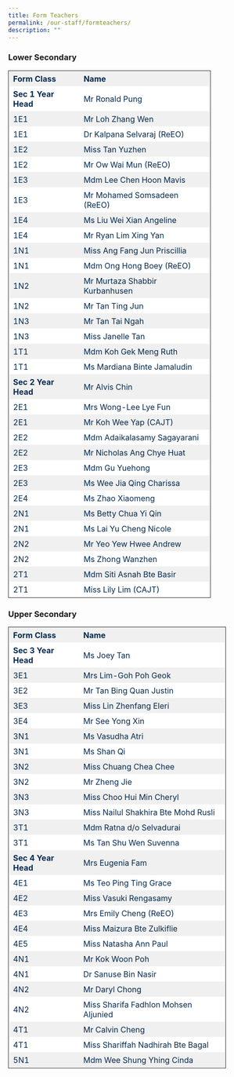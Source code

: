 ```yaml
---
title: Form Teachers
permalink: /our-staff/formteachers/
description: ""
---
```

### Lower Secondary

<table style="border-collapse: collapse; border: 1px solid rgb(51, 51, 51); width: 414.413px;"><tbody><tr style="background-color: rgb(240, 240, 240); color: rgb(6, 42, 78);"><td style="border: 1px solid transparent; padding: 5px 8px; word-break: break-word;"><strong>Form Class</strong></td><td style="border: 1px solid transparent; padding: 5px 8px; word-break: break-word;"><strong>Name</strong></td></tr><tr style="background-color: rgb(255, 255, 255); color: rgb(6, 42, 78);"><td style="border: 1px solid transparent; padding: 5px 8px; word-break: break-word;"><strong>Sec 1 Year Head</strong></td><td style="border: 1px solid transparent; padding: 5px 8px; word-break: break-word;">Mr Ronald Pung</td></tr><tr style="background-color: rgb(240, 240, 240); color: rgb(6, 42, 78);"><td style="border: 1px solid transparent; padding: 5px 8px; word-break: break-word;">1E1</td><td style="border: 1px solid transparent; padding: 5px 8px; word-break: break-word;">Mr Loh Zhang Wen</td></tr><tr style="background-color: rgb(255, 255, 255); color: rgb(6, 42, 78);"><td style="border: 1px solid transparent; padding: 5px 8px; word-break: break-word;">1E1</td><td style="border: 1px solid transparent; padding: 5px 8px; word-break: break-word;">Dr Kalpana Selvaraj (ReEO)</td></tr><tr style="background-color: rgb(240, 240, 240); color: rgb(6, 42, 78);"><td style="border: 1px solid transparent; padding: 5px 8px; word-break: break-word;">1E2</td><td style="border: 1px solid transparent; padding: 5px 8px; word-break: break-word;">Miss Tan Yuzhen</td></tr><tr style="background-color: rgb(255, 255, 255); color: rgb(6, 42, 78);"><td style="border: 1px solid transparent; padding: 5px 8px; word-break: break-word;">1E2</td><td style="border: 1px solid transparent; padding: 5px 8px; word-break: break-word;">Mr Ow Wai Mun (ReEO)</td></tr><tr style="background-color: rgb(240, 240, 240); color: rgb(6, 42, 78);"><td style="border: 1px solid transparent; padding: 5px 8px; word-break: break-word;">1E3</td><td style="border: 1px solid transparent; padding: 5px 8px; word-break: break-word;">Mdm Lee Chen Hoon Mavis</td></tr><tr style="background-color: rgb(255, 255, 255); color: rgb(6, 42, 78);"><td style="border: 1px solid transparent; padding: 5px 8px; word-break: break-word;">1E3</td><td style="border: 1px solid transparent; padding: 5px 8px; word-break: break-word;">Mr Mohamed Somsadeen (ReEO)</td></tr><tr style="background-color: rgb(240, 240, 240); color: rgb(6, 42, 78);"><td style="border: 1px solid transparent; padding: 5px 8px; word-break: break-word;">1E4</td><td style="border: 1px solid transparent; padding: 5px 8px; word-break: break-word;">Ms Liu Wei Xian Angeline</td></tr><tr style="background-color: rgb(255, 255, 255); color: rgb(6, 42, 78);"><td style="border: 1px solid transparent; padding: 5px 8px; word-break: break-word;">1E4</td><td style="border: 1px solid transparent; padding: 5px 8px; word-break: break-word;">Mr Ryan Lim Xing Yan</td></tr><tr style="background-color: rgb(240, 240, 240); color: rgb(6, 42, 78);"><td style="border: 1px solid transparent; padding: 5px 8px; word-break: break-word;">1N1</td><td style="border: 1px solid transparent; padding: 5px 8px; word-break: break-word;">Miss Ang Fang Jun Priscillia</td></tr><tr style="background-color: rgb(255, 255, 255); color: rgb(6, 42, 78);"><td style="border: 1px solid transparent; padding: 5px 8px; word-break: break-word;">1N1</td><td style="border: 1px solid transparent; padding: 5px 8px; word-break: break-word;">Mdm Ong Hong Boey (ReEO)</td></tr><tr style="background-color: rgb(240, 240, 240); color: rgb(6, 42, 78);"><td style="border: 1px solid transparent; padding: 5px 8px; word-break: break-word;">1N2</td><td style="border: 1px solid transparent; padding: 5px 8px; word-break: break-word;">Mr Murtaza Shabbir Kurbanhusen</td></tr><tr style="background-color: rgb(255, 255, 255); color: rgb(6, 42, 78);"><td style="border: 1px solid transparent; padding: 5px 8px; word-break: break-word;">1N2</td><td style="border: 1px solid transparent; padding: 5px 8px; word-break: break-word;">Mr Tan Ting Jun</td></tr><tr style="background-color: rgb(240, 240, 240); color: rgb(6, 42, 78);"><td style="border: 1px solid transparent; padding: 5px 8px; word-break: break-word;">1N3</td><td style="border: 1px solid transparent; padding: 5px 8px; word-break: break-word;">Mr Tan Tai Ngah</td></tr><tr style="background-color: rgb(255, 255, 255); color: rgb(6, 42, 78);"><td style="border: 1px solid transparent; padding: 5px 8px; word-break: break-word;">1N3</td><td style="border: 1px solid transparent; padding: 5px 8px; word-break: break-word;">Miss Janelle Tan</td></tr><tr style="background-color: rgb(240, 240, 240); color: rgb(6, 42, 78);"><td style="border: 1px solid transparent; padding: 5px 8px; word-break: break-word;">1T1</td><td style="border: 1px solid transparent; padding: 5px 8px; word-break: break-word;">Mdm Koh Gek Meng Ruth</td></tr><tr style="background-color: rgb(255, 255, 255); color: rgb(6, 42, 78);"><td style="border: 1px solid transparent; padding: 5px 8px; word-break: break-word;">1T1</td><td style="border: 1px solid transparent; padding: 5px 8px; word-break: break-word;">Ms Mardiana Binte Jamaludin</td></tr><tr style="background-color: rgb(240, 240, 240); color: rgb(6, 42, 78);"><td style="border: 1px solid transparent; padding: 5px 8px; word-break: break-word;"><strong>Sec 2 Year Head</strong></td><td style="border: 1px solid transparent; padding: 5px 8px; word-break: break-word;">Mr Alvis Chin</td></tr><tr style="background-color: rgb(255, 255, 255); color: rgb(6, 42, 78);"><td style="border: 1px solid transparent; padding: 5px 8px; word-break: break-word;">2E1</td><td style="border: 1px solid transparent; padding: 5px 8px; word-break: break-word;">Mrs Wong-Lee Lye Fun</td></tr><tr style="background-color: rgb(240, 240, 240); color: rgb(6, 42, 78);"><td style="border: 1px solid transparent; padding: 5px 8px; word-break: break-word;">2E1</td><td style="border: 1px solid transparent; padding: 5px 8px; word-break: break-word;">Mr Koh Wee Yap (CAJT)</td></tr><tr style="background-color: rgb(255, 255, 255); color: rgb(6, 42, 78);"><td style="border: 1px solid transparent; padding: 5px 8px; word-break: break-word;">2E2</td><td style="border: 1px solid transparent; padding: 5px 8px; word-break: break-word;">Mdm Adaikalasamy Sagayarani</td></tr><tr style="background-color: rgb(240, 240, 240); color: rgb(6, 42, 78);"><td style="border: 1px solid transparent; padding: 5px 8px; word-break: break-word;">2E2</td><td style="border: 1px solid transparent; padding: 5px 8px; word-break: break-word;">Mr Nicholas Ang Chye Huat</td></tr><tr style="background-color: rgb(255, 255, 255); color: rgb(6, 42, 78);"><td style="border: 1px solid transparent; padding: 5px 8px; word-break: break-word;">2E3</td><td style="border: 1px solid transparent; padding: 5px 8px; word-break: break-word;">Mdm Gu Yuehong</td></tr><tr style="background-color: rgb(240, 240, 240); color: rgb(6, 42, 78);"><td style="border: 1px solid transparent; padding: 5px 8px; word-break: break-word;">2E3</td><td style="border: 1px solid transparent; padding: 5px 8px; word-break: break-word;">Ms Wee Jia Qing Charissa</td></tr><tr style="background-color: rgb(255, 255, 255); color: rgb(6, 42, 78);"><td style="border: 1px solid transparent; padding: 5px 8px; word-break: break-word;">2E4</td><td style="border: 1px solid transparent; padding: 5px 8px; word-break: break-word;">Ms Zhao Xiaomeng</td></tr><tr style="background-color: rgb(240, 240, 240); color: rgb(6, 42, 78);"><td style="border: 1px solid transparent; padding: 5px 8px; word-break: break-word;">2N1</td><td style="border: 1px solid transparent; padding: 5px 8px; word-break: break-word;">Ms Betty Chua Yi Qin</td></tr><tr style="background-color: rgb(255, 255, 255); color: rgb(6, 42, 78);"><td style="border: 1px solid transparent; padding: 5px 8px; word-break: break-word;">2N1</td><td style="border: 1px solid transparent; padding: 5px 8px; word-break: break-word;">Ms Lai Yu Cheng Nicole</td></tr><tr style="background-color: rgb(240, 240, 240); color: rgb(6, 42, 78);"><td style="border: 1px solid transparent; padding: 5px 8px; word-break: break-word;">2N2</td><td style="border: 1px solid transparent; padding: 5px 8px; word-break: break-word;">Mr Yeo Yew Hwee Andrew</td></tr><tr style="background-color: rgb(255, 255, 255); color: rgb(6, 42, 78);"><td style="border: 1px solid transparent; padding: 5px 8px; word-break: break-word;">2N2</td><td style="border: 1px solid transparent; padding: 5px 8px; word-break: break-word;">Ms Zhong Wanzhen</td></tr><tr style="background-color: rgb(240, 240, 240); color: rgb(6, 42, 78);"><td style="border: 1px solid transparent; padding: 5px 8px; word-break: break-word;">2T1</td><td style="border: 1px solid transparent; padding: 5px 8px; word-break: break-word;">Mdm Siti Asnah Bte Basir</td></tr><tr style="background-color: rgb(255, 255, 255); color: rgb(6, 42, 78);"><td style="border: 1px solid transparent; padding: 5px 8px; word-break: break-word;">2T1</td><td style="border: 1px solid transparent; padding: 5px 8px; word-break: break-word;">Miss Lily Lim (CAJT)</td></tr></tbody></table>

### Upper Secondary

<table style="border-collapse: collapse; border: 1px solid rgb(51, 51, 51); width: 444.712px;"><tbody><tr style="background-color: rgb(240, 240, 240); color: rgb(6, 42, 78);"><td style="border: 1px solid transparent; padding: 5px 8px; word-break: break-word;"><strong>Form Class</strong></td><td class="has-text-align-left" data-align="left" style="text-align: left; border: 1px solid transparent; padding: 5px 8px; word-break: break-word;"><strong>Name</strong></td></tr><tr style="background-color: rgb(255, 255, 255); color: rgb(6, 42, 78);"><td style="border: 1px solid transparent; padding: 5px 8px; word-break: break-word;"><strong>Sec 3 Year Head</strong></td><td class="has-text-align-left" data-align="left" style="text-align: left; border: 1px solid transparent; padding: 5px 8px; word-break: break-word;">Ms Joey Tan</td></tr><tr style="background-color: rgb(240, 240, 240); color: rgb(6, 42, 78);"><td style="border: 1px solid transparent; padding: 5px 8px; word-break: break-word;">3E1</td><td class="has-text-align-left" data-align="left" style="text-align: left; border: 1px solid transparent; padding: 5px 8px; word-break: break-word;">Mrs Lim-Goh Poh Geok</td></tr><tr style="background-color: rgb(255, 255, 255); color: rgb(6, 42, 78);"><td style="border: 1px solid transparent; padding: 5px 8px; word-break: break-word;">3E2</td><td class="has-text-align-left" data-align="left" style="text-align: left; border: 1px solid transparent; padding: 5px 8px; word-break: break-word;">Mr Tan Bing Quan Justin</td></tr><tr style="background-color: rgb(240, 240, 240); color: rgb(6, 42, 78);"><td style="border: 1px solid transparent; padding: 5px 8px; word-break: break-word;">3E3</td><td class="has-text-align-left" data-align="left" style="text-align: left; border: 1px solid transparent; padding: 5px 8px; word-break: break-word;">Miss Lin Zhenfang Eleri</td></tr><tr style="background-color: rgb(255, 255, 255); color: rgb(6, 42, 78);"><td style="border: 1px solid transparent; padding: 5px 8px; word-break: break-word;">3E4</td><td class="has-text-align-left" data-align="left" style="text-align: left; border: 1px solid transparent; padding: 5px 8px; word-break: break-word;">Mr See Yong Xin</td></tr><tr style="background-color: rgb(240, 240, 240); color: rgb(6, 42, 78);"><td style="border: 1px solid transparent; padding: 5px 8px; word-break: break-word;">3N1</td><td class="has-text-align-left" data-align="left" style="text-align: left; border: 1px solid transparent; padding: 5px 8px; word-break: break-word;">Ms Vasudha Atri</td></tr><tr style="background-color: rgb(255, 255, 255); color: rgb(6, 42, 78);"><td style="border: 1px solid transparent; padding: 5px 8px; word-break: break-word;">3N1</td><td class="has-text-align-left" data-align="left" style="text-align: left; border: 1px solid transparent; padding: 5px 8px; word-break: break-word;">Ms Shan Qi</td></tr><tr style="background-color: rgb(240, 240, 240); color: rgb(6, 42, 78);"><td style="border: 1px solid transparent; padding: 5px 8px; word-break: break-word;">3N2</td><td class="has-text-align-left" data-align="left" style="text-align: left; border: 1px solid transparent; padding: 5px 8px; word-break: break-word;">Miss Chuang Chea Chee</td></tr><tr style="background-color: rgb(255, 255, 255); color: rgb(6, 42, 78);"><td style="border: 1px solid transparent; padding: 5px 8px; word-break: break-word;">3N2</td><td class="has-text-align-left" data-align="left" style="text-align: left; border: 1px solid transparent; padding: 5px 8px; word-break: break-word;">Mr Zheng Jie</td></tr><tr style="background-color: rgb(240, 240, 240); color: rgb(6, 42, 78);"><td style="border: 1px solid transparent; padding: 5px 8px; word-break: break-word;">3N3</td><td class="has-text-align-left" data-align="left" style="text-align: left; border: 1px solid transparent; padding: 5px 8px; word-break: break-word;">Miss Choo Hui Min Cheryl</td></tr><tr style="background-color: rgb(255, 255, 255); color: rgb(6, 42, 78);"><td style="border: 1px solid transparent; padding: 5px 8px; word-break: break-word;">3N3</td><td class="has-text-align-left" data-align="left" style="text-align: left; border: 1px solid transparent; padding: 5px 8px; word-break: break-word;">Miss Nailul Shakhira Bte Mohd Rusli</td></tr><tr style="background-color: rgb(240, 240, 240); color: rgb(6, 42, 78);"><td style="border: 1px solid transparent; padding: 5px 8px; word-break: break-word;">3T1</td><td class="has-text-align-left" data-align="left" style="text-align: left; border: 1px solid transparent; padding: 5px 8px; word-break: break-word;">Mdm Ratna d/o Selvadurai</td></tr><tr style="background-color: rgb(255, 255, 255); color: rgb(6, 42, 78);"><td style="border: 1px solid transparent; padding: 5px 8px; word-break: break-word;">3T1</td><td class="has-text-align-left" data-align="left" style="text-align: left; border: 1px solid transparent; padding: 5px 8px; word-break: break-word;">Ms Tan Shu Wen Suvenna</td></tr><tr style="background-color: rgb(240, 240, 240); color: rgb(6, 42, 78);"><td style="border: 1px solid transparent; padding: 5px 8px; word-break: break-word;"><strong>Sec 4 Year Head</strong></td><td class="has-text-align-left" data-align="left" style="text-align: left; border: 1px solid transparent; padding: 5px 8px; word-break: break-word;">Mrs Eugenia Fam</td></tr><tr style="background-color: rgb(255, 255, 255); color: rgb(6, 42, 78);"><td style="border: 1px solid transparent; padding: 5px 8px; word-break: break-word;">4E1</td><td class="has-text-align-left" data-align="left" style="text-align: left; border: 1px solid transparent; padding: 5px 8px; word-break: break-word;">Ms Teo Ping Ting Grace</td></tr><tr style="background-color: rgb(240, 240, 240); color: rgb(6, 42, 78);"><td style="border: 1px solid transparent; padding: 5px 8px; word-break: break-word;">4E2</td><td class="has-text-align-left" data-align="left" style="text-align: left; border: 1px solid transparent; padding: 5px 8px; word-break: break-word;">Miss Vasuki Rengasamy</td></tr><tr style="background-color: rgb(255, 255, 255); color: rgb(6, 42, 78);"><td style="border: 1px solid transparent; padding: 5px 8px; word-break: break-word;">4E3</td><td class="has-text-align-left" data-align="left" style="text-align: left; border: 1px solid transparent; padding: 5px 8px; word-break: break-word;">Mrs Emily Cheng (ReEO)</td></tr><tr style="background-color: rgb(240, 240, 240); color: rgb(6, 42, 78);"><td style="border: 1px solid transparent; padding: 5px 8px; word-break: break-word;">4E4</td><td class="has-text-align-left" data-align="left" style="text-align: left; border: 1px solid transparent; padding: 5px 8px; word-break: break-word;">Miss Maizura Bte Zulkiflie</td></tr><tr style="background-color: rgb(255, 255, 255); color: rgb(6, 42, 78);"><td style="border: 1px solid transparent; padding: 5px 8px; word-break: break-word;">4E5</td><td class="has-text-align-left" data-align="left" style="text-align: left; border: 1px solid transparent; padding: 5px 8px; word-break: break-word;">Miss Natasha Ann Paul</td></tr><tr style="background-color: rgb(240, 240, 240); color: rgb(6, 42, 78);"><td style="border: 1px solid transparent; padding: 5px 8px; word-break: break-word;">4N1</td><td class="has-text-align-left" data-align="left" style="text-align: left; border: 1px solid transparent; padding: 5px 8px; word-break: break-word;">Mr Kok Woon Poh</td></tr><tr style="background-color: rgb(255, 255, 255); color: rgb(6, 42, 78);"><td style="border: 1px solid transparent; padding: 5px 8px; word-break: break-word;">4N1</td><td class="has-text-align-left" data-align="left" style="text-align: left; border: 1px solid transparent; padding: 5px 8px; word-break: break-word;">Dr Sanuse Bin Nasir</td></tr><tr style="background-color: rgb(240, 240, 240); color: rgb(6, 42, 78);"><td style="border: 1px solid transparent; padding: 5px 8px; word-break: break-word;">4N2</td><td class="has-text-align-left" data-align="left" style="text-align: left; border: 1px solid transparent; padding: 5px 8px; word-break: break-word;">Mr Daryl Chong</td></tr><tr style="background-color: rgb(255, 255, 255); color: rgb(6, 42, 78);"><td style="border: 1px solid transparent; padding: 5px 8px; word-break: break-word;">4N2</td><td class="has-text-align-left" data-align="left" style="text-align: left; border: 1px solid transparent; padding: 5px 8px; word-break: break-word;">Miss Sharifa Fadhlon Mohsen Aljunied</td></tr><tr style="background-color: rgb(240, 240, 240); color: rgb(6, 42, 78);"><td style="border: 1px solid transparent; padding: 5px 8px; word-break: break-word;">4T1</td><td class="has-text-align-left" data-align="left" style="text-align: left; border: 1px solid transparent; padding: 5px 8px; word-break: break-word;">Mr Calvin Cheng</td></tr><tr style="background-color: rgb(255, 255, 255); color: rgb(6, 42, 78);"><td style="border: 1px solid transparent; padding: 5px 8px; word-break: break-word;">4T1</td><td class="has-text-align-left" data-align="left" style="text-align: left; border: 1px solid transparent; padding: 5px 8px; word-break: break-word;">Miss Shariffah Nadhirah Bte Bagal</td></tr><tr style="background-color: rgb(240, 240, 240); color: rgb(6, 42, 78);"><td style="border: 1px solid transparent; padding: 5px 8px; word-break: break-word;">5N1</td><td class="has-text-align-left" data-align="left" style="text-align: left; border: 1px solid transparent; padding: 5px 8px; word-break: break-word;">Mdm Wee Shung Yhing Cinda</td></tr></tbody></table>